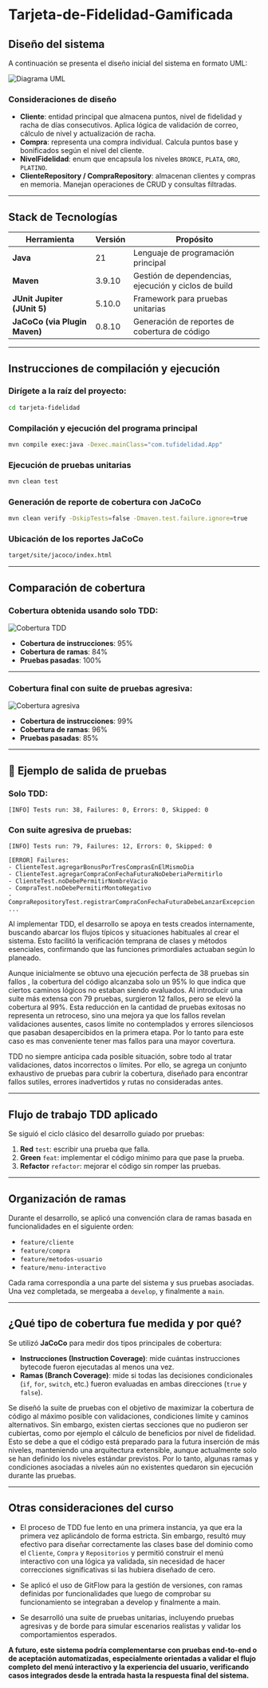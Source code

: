 # Tarjeta-de-Fidelidad-Gamificada

## Diseño del sistema

A continuación se presenta el diseño inicial del sistema en formato UML:

![Diagrama UML](./docs/UML_Tarjeta_De_Fidelidad_Gamificada.png)

### Consideraciones de diseño

- **Cliente**: entidad principal que almacena puntos, nivel de fidelidad y racha de días consecutivos. Aplica lógica de validación de correo, cálculo de nivel y actualización de racha.
- **Compra**: representa una compra individual. Calcula puntos base y bonificados según el nivel del cliente.
- **NivelFidelidad**: enum que encapsula los niveles `BRONCE`, `PLATA`, `ORO`, `PLATINO`.
- **ClienteRepository / CompraRepository**: almacenan clientes y compras en memoria. Manejan operaciones de CRUD y consultas filtradas.

---

## Stack de Tecnologías 

| Herramienta                   | Versión | Propósito                                            |
| ----------------------------- | ------- | ---------------------------------------------------- |
| **Java**                      | 21      | Lenguaje de programación principal                   |
| **Maven**                     | 3.9.10  | Gestión de dependencias, ejecución y ciclos de build |
| **JUnit Jupiter (JUnit 5)**   | 5.10.0  | Framework para pruebas unitarias                     |
| **JaCoCo (via Plugin Maven)** | 0.8.10  | Generación de reportes de cobertura de código        |


---

## Instrucciones de compilación y ejecución

### Dirígete a la raíz del proyecto:

```bash
cd tarjeta-fidelidad
````

### Compilación y ejecución del programa principal

```bash
mvn compile exec:java -Dexec.mainClass="com.tufidelidad.App"
```

### Ejecución de pruebas unitarias

```bash
mvn clean test
```

### Generación de reporte de cobertura con JaCoCo

```bash
mvn clean verify -DskipTests=false -Dmaven.test.failure.ignore=true
```

### Ubicación de los reportes JaCoCo

```bash
target/site/jacoco/index.html
```

---

## Comparación de cobertura

### Cobertura obtenida usando solo **TDD**:

![Cobertura TDD](./docs/Cobertura_con_metodologia_TDD.png)

* **Cobertura de instrucciones**: 95%
* **Cobertura de ramas**: 84%
* **Pruebas pasadas**: 100%

---

### Cobertura final con **suite de pruebas agresiva**:

![Cobertura agresiva](./docs/Cobertura_con_suite_de_pruebas_agresiva.png)

* **Cobertura de instrucciones**: 99%
* **Cobertura de ramas**: 96%
* **Pruebas pasadas**: 85%

---

## 🧪 Ejemplo de salida de pruebas

### Solo TDD:

```text
[INFO] Tests run: 38, Failures: 0, Errors: 0, Skipped: 0
```

### Con suite agresiva de pruebas:

```text
[INFO] Tests run: 79, Failures: 12, Errors: 0, Skipped: 0

[ERROR] Failures:
- ClienteTest.agregarBonusPorTresComprasEnElMismoDia
- ClienteTest.agregarCompraConFechaFuturaNoDeberiaPermitirlo
- ClienteTest.noDebePermitirNombreVacio
- CompraTest.noDebePermitirMontoNegativo
- CompraRepositoryTest.registrarCompraConFechaFuturaDebeLanzarExcepcion
...
```

Al implementar TDD, el desarrollo se apoya en tests creados internamente, buscando abarcar los flujos típicos y situaciones habituales al crear el sistema. Esto facilitó la verificación temprana de clases y métodos esenciales, confirmando que las funciones primordiales actuaban según lo planeado.

Aunque inicialmente se obtuvo una ejecución perfecta de 38 pruebas sin fallos , la cobertura del código alcanzaba solo un 95% lo que indica que ciertos caminos lógicos no estaban siendo evaluados.  Al introducir una suite más extensa con 79 pruebas, surgieron 12 fallos, pero se elevó la cobertura al 99%. Esta reducción en la cantidad de pruebas exitosas no representa un retroceso, sino una mejora ya que los fallos revelan validaciones ausentes, casos límite no contemplados y errores silenciosos que pasaban desapercibidos en la primera etapa. Por lo tanto para este caso es mas conveniente tener mas fallos para una mayor covertura.

TDD no siempre anticipa cada posible situación, sobre todo al tratar validaciones, datos incorrectos o límites. Por ello, se agrega un conjunto exhaustivo de pruebas para cubrir la cobertura, diseñado para encontrar fallos sutiles, errores inadvertidos y rutas no consideradas antes.

---

## Flujo de trabajo TDD aplicado

Se siguió el ciclo clásico del desarrollo guiado por pruebas:

1. **Red** `test`: escribir una prueba que falla.
2. **Green** `feat`: implementar el código mínimo para que pase la prueba.
3. **Refactor** `refactor`: mejorar el código sin romper las pruebas.

---

## Organización de ramas

Durante el desarrollo, se aplicó una convención clara de ramas basada en funcionalidades en el siguiente orden:

* `feature/cliente`
* `feature/compra`
* `feature/metodos-usuario`
* `feature/menu-interactivo`

Cada rama correspondía a una parte del sistema y sus pruebas asociadas. Una vez completada, se mergeaba a `develop`, y finalmente a `main`.

---

## ¿Qué tipo de cobertura fue medida y por qué?

Se utilizó **JaCoCo** para medir dos tipos principales de cobertura:

* **Instrucciones (Instruction Coverage)**: mide cuántas instrucciones bytecode fueron ejecutadas al menos una vez.
* **Ramas (Branch Coverage)**: mide si todas las decisiones condicionales (`if`, `for`, `switch`, etc.) fueron evaluadas en ambas direcciones (`true` y `false`).

Se diseñó la suite de pruebas con el objetivo de maximizar la cobertura de código al máximo posible con validaciones, condiciones límite y caminos alternativos. Sin embargo, existen ciertas secciones que no pudieron ser cubiertas, como por ejemplo el cálculo de beneficios por nivel de fidelidad. Esto se debe a que el código está preparado para la futura inserción de más niveles, manteniendo una arquitectura extensible, aunque actualmente solo se han definido los niveles estándar previstos. Por lo tanto, algunas ramas y condiciones asociadas a niveles aún no existentes quedaron sin ejecución durante las pruebas.

---

## Otras consideraciones del curso

* El proceso de TDD fue lento en una primera instancia, ya que era la primera vez aplicándolo de forma estricta. Sin embargo, resultó muy efectivo para diseñar correctamente las clases base del dominio como el `Cliente`, `Compra` y `Repositorios` y permitió construir el menú interactivo con una lógica ya validada, sin necesidad de hacer correcciones significativas si las hubiera diseñado de cero.

* Se aplicó el uso de GitFlow para la gestión de versiones, con ramas definidas por funcionalidades que luego de comprobar su funcionamiento se integraban a develop y finalmente a main.

* Se desarrolló una suite de pruebas unitarias, incluyendo pruebas agresivas y de borde para simular escenarios realistas y validar los comportamientos esperados.

**A futuro, este sistema podría complementarse con pruebas end-to-end o de aceptación automatizadas, especialmente orientadas a validar el flujo completo del menú interactivo y la experiencia del usuario, verificando casos integrados desde la entrada hasta la respuesta final del sistema.**